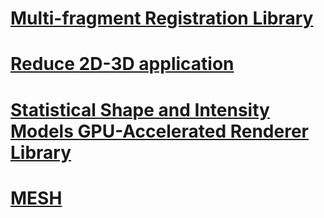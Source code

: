 [Multi-fragment Registration Library](libmultifragmentregister/README.md)
=====================
[Reduce 2D-3D application](reduce2d3d/README.md)
=====================
[Statistical Shape and Intensity Models GPU-Accelerated Renderer Library](https://github.com/klepo/ssimrenderer)
=====================
[MESH](libmesh/README)
=====================
